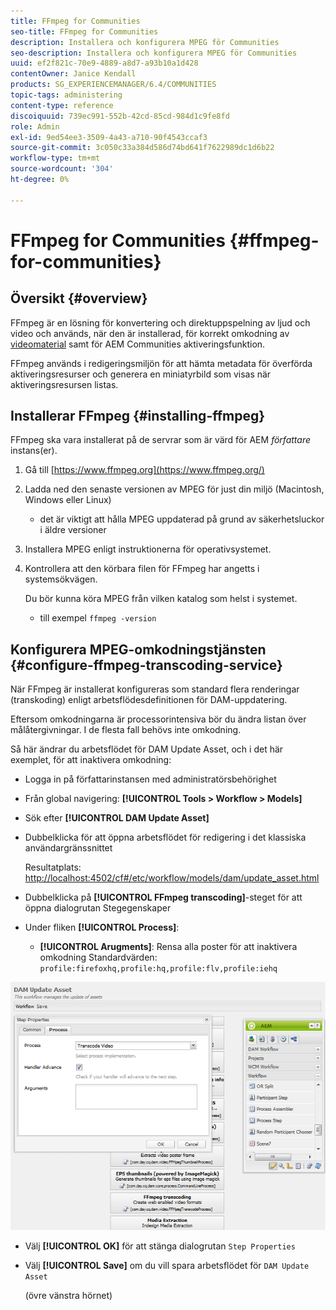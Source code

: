 ```yaml
---
title: FFmpeg for Communities
seo-title: FFmpeg for Communities
description: Installera och konfigurera MPEG för Communities
seo-description: Installera och konfigurera MPEG för Communities
uuid: ef2f821c-70e9-4889-a8d7-a93b10a1d428
contentOwner: Janice Kendall
products: SG_EXPERIENCEMANAGER/6.4/COMMUNITIES
topic-tags: administering
content-type: reference
discoiquuid: 739ec991-552b-42cd-85cd-984d1c9fe8fd
role: Admin
exl-id: 9ed54ee3-3509-4a43-a710-90f4543ccaf3
source-git-commit: 3c050c33a384d586d74bd641f7622989dc1d6b22
workflow-type: tm+mt
source-wordcount: '304'
ht-degree: 0%

---
```


# FFmpeg for Communities {#ffmpeg-for-communities}

## Översikt {#overview}

FFmpeg är en lösning för konvertering och direktuppspelning av ljud och video och används, när den är installerad, för korrekt omkodning av [videomaterial](../../help/sites-authoring/default-components-foundation.md#video) samt för AEM Communities aktiveringsfunktion.

FFmpeg används i redigeringsmiljön för att hämta metadata för överförda aktiveringsresurser och generera en miniatyrbild som visas när aktiveringsresursen listas.

## Installerar FFmpeg {#installing-ffmpeg}

FFmpeg ska vara installerat på de servrar som är värd för AEM *författare* instans(er).

1. Gå till [https://www.ffmpeg.org](https://www.ffmpeg.org/)
1. Ladda ned den senaste versionen av MPEG för just din miljö (Macintosh, Windows eller Linux)

   * det är viktigt att hålla MPEG uppdaterad på grund av säkerhetsluckor i äldre versioner

1. Installera MPEG enligt instruktionerna för operativsystemet.

1. Kontrollera att den körbara filen för FFmpeg har angetts i systemsökvägen.

   Du bör kunna köra MPEG från vilken katalog som helst i systemet.

   * till exempel `ffmpeg -version`

## Konfigurera MPEG-omkodningstjänsten {#configure-ffmpeg-transcoding-service}

När FFmpeg är installerat konfigureras som standard flera renderingar (transkoding) enligt arbetsflödesdefinitionen för DAM-uppdatering.

Eftersom omkodningarna är processorintensiva bör du ändra listan över målåtergivningar. I de flesta fall behövs inte omkodning.

Så här ändrar du arbetsflödet för DAM Update Asset, och i det här exemplet, för att inaktivera omkodning:

* Logga in på författarinstansen med administratörsbehörighet
* Från global navigering: **[!UICONTROL Tools > Workflow > Models]**
* Sök efter **[!UICONTROL DAM Update Asset]**
* Dubbelklicka för att öppna arbetsflödet för redigering i det klassiska användargränssnittet

   Resultatplats: [http://localhost:4502/cf#/etc/workflow/models/dam/update_asset.html](http://localhost:4502/cf#/etc/workflow/models/dam/update_asset.html)

* Dubbelklicka på **[!UICONTROL FFmpeg transcoding]**-steget för att öppna dialogrutan Stegegenskaper
* Under fliken **[!UICONTROL Process]**:

   * **[!UICONTROL Arugments]**: Rensa alla poster för att inaktivera omkodning Standardvärden:  `profile:firefoxhq,profile:hq,profile:flv,profile:iehq`

![chlimage_1-372](assets/chlimage_1-372.png)

* Välj **[!UICONTROL OK]** för att stänga dialogrutan `Step Properties`

* Välj **[!UICONTROL Save]** om du vill spara arbetsflödet för `DAM Update Asset`

   (övre vänstra hörnet)
